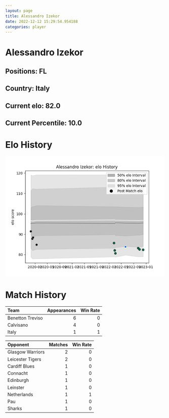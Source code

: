 ```yaml
---  
layout: page  
title: Alessandro Izekor  
date: 2022-12-12 15:29:54.954188  
categories: player  
---
```

# Alessandro Izekor

## Positions: FL

## Country: Italy

## Current elo: 82.0

## Current Percentile: 10.0

# Elo History


![elo history](history_AlessandroIzekor.png)
# Match History


| Team             |   Appearances |   Win Rate |
|:-----------------|--------------:|-----------:|
| Benetton Treviso |             6 |          0 |
| Calvisano        |             4 |          0 |
| Italy            |             1 |          1 |

| Opponent         |   Matches |   Win Rate |
|:-----------------|----------:|-----------:|
| Glasgow Warriors |         2 |          0 |
| Leicester Tigers |         2 |          0 |
| Cardiff Blues    |         1 |          0 |
| Connacht         |         1 |          0 |
| Edinburgh        |         1 |          0 |
| Leinster         |         1 |          0 |
| Netherlands      |         1 |          1 |
| Pau              |         1 |          0 |
| Sharks           |         1 |          0 |